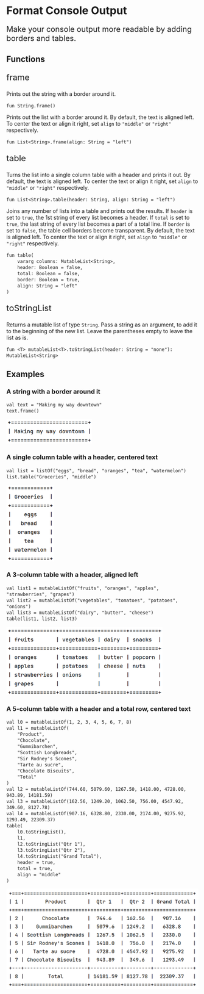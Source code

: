# Format Console Output

<p style="font-size:20px; "> Make your console output more readable by adding borders and tables. </p>

## Functions

<p style="font-size:22px; "> frame </p>

Prints out the string with a border around it.

```
fun String.frame()
```

Prints out the list with a border around it. By default, the text is aligned left.
To center the text or align it right, set `align` to `"middle"` or `"right"` respectively.

```
fun List<String>.frame(align: String = "left")
```

<p style="font-size:22px; "> table </p>

Turns the list into a single column table with a header and prints it out.
By default, the text is aligned left.
To center the text or align it right, set `align` to `"middle"` or `"right"` respectively.

```
fun List<String>.table(header: String, align: String = "left")
```

Joins any number of lists into a table and prints out the results.
If `header` is set to `true`, the 1st string of every list becomes a header.
If `total` is set to `true`, the last string of every list becomes a part of a total line.
If `border` is set to `false`, the table cell borders become transparent.
By default, the text is aligned left.
To center the text or align it right, set `align` to `"middle"` or `"right"` respectively.

```
fun table(
    vararg columns: MutableList<String>,
    header: Boolean = false,
    total: Boolean = false,
    border: Boolean = true,
    align: String = "left"
)
```

<p style="font-size:22px; "> toStringList </p>

Returns a mutable list of type `String`.
Pass a string as an argument, to add it to the beginning of the new list.
Leave the parentheses empty to leave the list as is.

```
fun <T> mutableList<T>.toStringList(header: String = "none"): MutableList<String>
```

## Examples

### A string with a border around it

```
val text = "Making my way downtown"
text.frame()
```

![A string with a border around it](/readme_img/frame_string.png)

### A single column table with a header, centered text

```
val list = listOf("eggs", "bread", "oranges", "tea", "watermelon")
list.table("Groceries", "middle")
```

![A single column table with a header, centered text](/readme_img/table_groceries.png)

### A 3-column table with a header, aligned left

```
val list1 = mutableListOf("fruits", "oranges", "apples", "strawberries", "grapes")
val list2 = mutableListOf("vegetables", "tomatoes", "potatoes", "onions")
val list3 = mutableListOf("dairy", "butter", "cheese")
table(list1, list2, list3)
```

![A 3-column table with a header, aligned left](/readme_img/table_fruits.png)

### A 5-column table with a header and a total row, centered text

```
val l0 = mutableListOf(1, 2, 3, 4, 5, 6, 7, 8)
val l1 = mutableListOf(
    "Product",
    "Chocolate",
    "Gummibarchen",
    "Scottish Longbreads",
    "Sir Rodney's Scones",
    "Tarte au sucre",
    "Chocolate Biscuits",
    "Total"
)
val l2 = mutableListOf(744.60, 5079.60, 1267.50, 1418.00, 4728.00, 943.89, 14181.59)
val l3 = mutableListOf(162.56, 1249.20, 1062.50, 756.00, 4547.92, 349.60, 8127.78)
val l4 = mutableListOf(907.16, 6328.80, 2330.00, 2174.00, 9275.92, 1293.49, 22309.37)
table(
    l0.toStringList(),
    l1,
    l2.toStringList("Qtr 1"),
    l3.toStringList("Qtr 2"),
    l4.toStringList("Grand Total"),
    header = true,
    total = true,
    align = "middle"
)
```

![A 5-column table with a header and a total row, centered text](/readme_img/table_product.png)